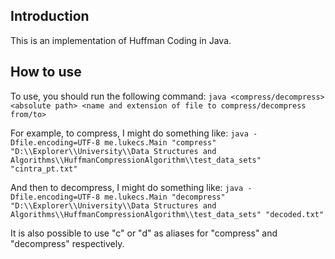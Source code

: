 ## Introduction
This is an implementation of Huffman Coding in Java. 

## How to use
To use, you should run the following command:
``java <compress/decompress> <absolute path> <name and extension of file to compress/decompress from/to>``

For example, to compress, I might do something like:
``java -Dfile.encoding=UTF-8 me.lukecs.Main "compress" "D:\\Explorer\\University\\Data Structures and Algorithms\\HuffmanCompressionAlgorithm\\test_data_sets" "cintra_pt.txt"``

And then to decompress, I might do something like:
``java -Dfile.encoding=UTF-8 me.lukecs.Main "decompress" "D:\\Explorer\\University\\Data Structures and Algorithms\\HuffmanCompressionAlgorithm\\test_data_sets" "decoded.txt"``

It is also possible to use "c" or "d" as aliases for "compress" and "decompress" respectively.